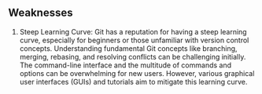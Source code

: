 ## Weaknesses

1. Steep Learning Curve:
Git has a reputation for having a steep learning curve, especially for beginners or those unfamiliar with version control concepts. Understanding fundamental Git concepts like branching, merging, rebasing, and resolving conflicts can be challenging initially. The command-line interface and the multitude of commands and options can be overwhelming for new users. However, various graphical user interfaces (GUIs) and tutorials aim to mitigate this learning curve.
